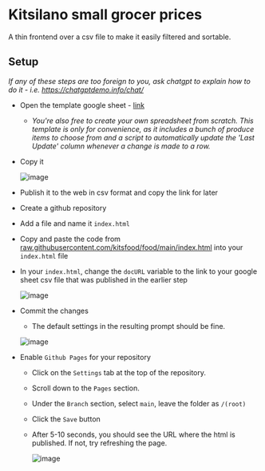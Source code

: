 # Kitsilano small grocer prices
A thin frontend over a csv file to make it easily filtered and sortable. 

## Setup
*If any of these steps are too foreign to you, ask chatgpt to explain how to do it - i.e. https://chatgptdemo.info/chat/*

- Open the template google sheet - [link](https://docs.google.com/spreadsheets/d/1eVaW3fwBo1cY_s-lBoa5PlfhjAqHATqM7t9OSH1GZ-I/edit#gid=0)
  - *You're also free to create your own spreadsheet from scratch.  This template is only for convenience, as it includes a bunch of produce items to choose from and a script to automatically update the 'Last Update' column whenever a change is made to a row.*
- Copy it  

  ![image](https://github.com/kitsfood/food/assets/5546810/5cf078ca-0ace-4c7f-b53f-d7d2f9100ebb)

- Publish it to the web in csv format and copy the link for later

- Create a github repository
- Add a file and name it `index.html`
- Copy and paste the code from [raw.githubusercontent.com/kitsfood/food/main/index.html](https://raw.githubusercontent.com/kitsfood/food/main/index.html) into your `index.html` file
- In your `index.html`, change the `docURL` variable to the link to your google sheet csv file that was published in the earlier step
  
  ![image](https://github.com/kitsfood/food/assets/5546810/93a7a2a3-16b9-48d4-9170-519ca76bef80)  
  
- Commit the changes  
  - The default settings in the resulting prompt should be fine.  
  
  ![image](https://github.com/kitsfood/food/assets/5546810/8bb9c237-e01a-4b07-aa4a-e9d12bfcb066)
  
    
- Enable `Github Pages` for your repository  
  - Click on the `Settings` tab at the top of the repository.
  - Scroll down to the `Pages` section.
  - Under the `Branch` section, select `main`, leave the folder as `/(root)`
  - Click the `Save` button
  - After 5-10 seconds, you should see the URL where the html is published.  If not, try refreshing the page.  
    
    ![image](https://github.com/kitsfood/food/assets/5546810/98fff9c4-b6bd-41b8-9c00-51d45297a2c3)


